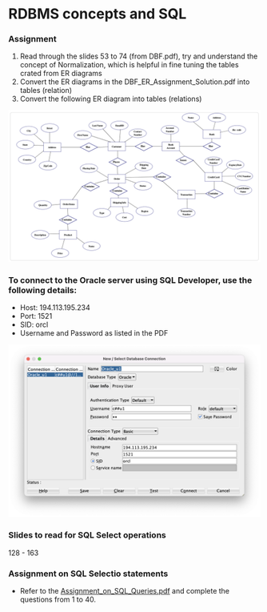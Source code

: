 # RDBMS concepts and SQL

### Assignment

1. Read through the slides 53 to 74 (from DBF.pdf), try and understand the concept of Normalization, which is helpful in fine tuning the tables crated from ER diagrams
1. Convert the ER diagrams in the DBF_ER_Assignment_Solution.pdf into tables (relation)
1. Convert the following ER diagram into tables (relations)

![](./images/ER_From_net.png)

### To connect to the Oracle server using SQL Developer, use the following details:

-   Host: 194.113.195.234
-   Port: 1521
-   SID: orcl
-   Username and Password as listed in the PDF

![](./images/SQL_developer.png)

### Slides to read for SQL Select operations

128 - 163

### Assignment on SQL Selectio statements

-   Refer to the <a href="Assignment_on_SQL_Queries.pdf">Assignment_on_SQL_Queries.pdf</a> and complete the questions from 1 to 40.
